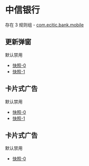 # 中信银行

存在 3 规则组 - [com.ecitic.bank.mobile](/src/apps/com.ecitic.bank.mobile.ts)

## 更新弹窗

默认禁用

- [快照-0](https://i.gkd.li/import/12701217)
- [快照-1](https://i.gkd.li/import/12701250)

## 卡片式广告

默认禁用

- [快照-0](https://i.gkd.li/import/13402746)
- [快照-1](https://i.gkd.li/import/12701230)

## 卡片式广告

默认禁用

- [快照-0](https://i.gkd.li/import/13399102)
